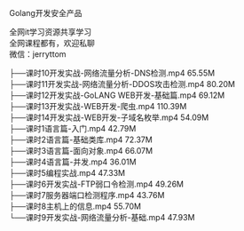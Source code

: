 Golang开发安全产品

全网it学习资源共享学习<br>全网课程都有，欢迎私聊<br>微信：jerryttom<br>

├──课时10开发实战-网络流量分析-DNS检测.mp4 65.55M<br> ├──课时11开发实战-网络流量分析-DDOS攻击检测.mp4 80.20M<br> ├──课时12开发实战-GoLANG WEB开发-基础篇.mp4 69.12M<br> ├──课时13开发实战-WEB开发-爬虫.mp4 110.39M<br> ├──课时14开发实战-WEB开发-子域名枚举.mp4 54.09M<br> ├──课时1语言篇-入门.mp4 42.79M<br> ├──课时2语言篇-基础类库.mp4 72.37M<br> ├──课时3语言篇-面向对象.mp4 66.07M<br> ├──课时4语言篇-并发.mp4 36.01M<br> ├──课时5编程实战.mp4 47.33M<br> ├──课时6开发实战-FTP弱口令检测.mp4 49.26M<br> ├──课时7服务器端口检测程序.mp4 43.76M<br> ├──课时8主机上的信息.mp4 55.70M<br> └──课时9开发实战-网络流量分析-基础.mp4 47.93M